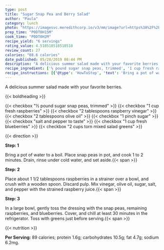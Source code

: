 ```yaml
---
type: post
title: "Sugar Snap Pea and Berry Salad"
author: "Paula"
category: lunch
photo: "https://imagesvc.meredithcorp.io/v3/mm/image?url=https%3A%2F%2Fimages.media-allrecipes.com%2Fuserphotos%2F956126.jpg"
prep_time: "P0DT0H15M"
cook_time: "P0DT0H2M"
recipe_yield: "6 servings"
rating_value: 4.518518518518518
review_count: 27
calories: "88.6 calories"
date_published: 05/28/2019 08:44 PM
description: "A delicious summer salad made with your favorite berries."
recipe_ingredient: ['½ pound sugar snap peas, trimmed', '1 cup fresh raspberries', '2 tablespoons raspberry vinegar', '2 tablespoons olive oil', '1 pinch sugar', 'salt and pepper to taste', '1 cup fresh blueberries', '2 cups torn mixed salad greens']
recipe_instructions: [{'@type': 'HowToStep', 'text': 'Bring a pot of water to a boil. Place snap peas in pot, and cook 1 to 2 minutes. Drain, rinse under cold water, and set aside.\n'}, {'@type': 'HowToStep', 'text': 'Place about 1 1/2 tablespoons raspberries in a strainer over a bowl, and crush with a wooden spoon. Discard pulp. Mix vinegar, olive oil, sugar, salt, and pepper with the strained raspberry juice.\n'}, {'@type': 'HowToStep', 'text': 'In a large bowl, gently toss the dressing with the snap peas, remaining raspberries, and blueberries. Cover, and chill at least 30 minutes in the refrigerator. Toss with greens just before serving.\n'}]
---
```


A delicious summer salad made with your favorite berries. 

{{< boldheading >}}

{{< checkbox "½ pound sugar snap peas, trimmed" >}}
{{< checkbox "1 cup fresh raspberries" >}}
{{< checkbox "2 tablespoons raspberry vinegar" >}}
{{< checkbox "2 tablespoons olive oil" >}}
{{< checkbox "1 pinch sugar" >}}
{{< checkbox "salt and pepper to taste" >}}
{{< checkbox "1 cup fresh blueberries" >}}
{{< checkbox "2 cups torn mixed salad greens" >}}


{{< direction >}}

**Step: 1**

Bring a pot of water to a boil. Place snap peas in pot, and cook 1 to 2 minutes. Drain, rinse under cold water, and set aside.{{< span >}}

**Step: 2**

Place about 1 1/2 tablespoons raspberries in a strainer over a bowl, and crush with a wooden spoon. Discard pulp. Mix vinegar, olive oil, sugar, salt, and pepper with the strained raspberry juice.{{< span >}}

**Step: 3**

In a large bowl, gently toss the dressing with the snap peas, remaining raspberries, and blueberries. Cover, and chill at least 30 minutes in the refrigerator. Toss with greens just before serving.{{< span >}}

{{< nutrition >}}

**Per Serving:** 89 calories; protein 1.6g; carbohydrates 10.5g; fat 4.7g; sodium 6.2mg.